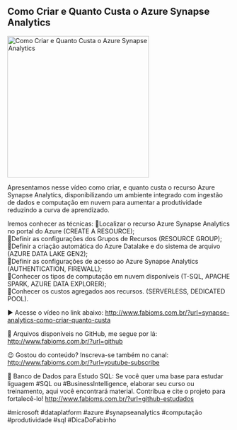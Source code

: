 ## Como Criar e Quanto Custa o Azure Synapse Analytics

<img src="https://fabioms.com.br/uploads/youtube/jRkv7_wu0vw.png" alt="Como Criar e Quanto Custa o Azure Synapse Analytics" title="Azure Synapse Analytics" width="320"/>

Apresentamos nesse vídeo como criar, e quanto custa o recurso Azure Synapse Analytics, disponibilizando um ambiente integrado com ingestão de dados e computação em nuvem para aumentar a produtividade reduzindo a curva de aprendizado.

Iremos conhecer as técnicas:
🔹Localizar o recurso Azure Synapse Analytics no portal do Azure (CREATE A RESOURCE);  
🔹Definir as configurações dos Grupos de Recursos (RESOURCE GROUP);  
🔹Definir a criação automática do Azure Datalake e do sistema de arquivo (AZURE DATA LAKE GEN2);  
🔹Definir as configurações de acesso ao Azure Synapse Analytics (AUTHENTICATION, FIREWALL);  
🔹Conhecer os tipos de computação em nuvem disponíveis (T-SQL, APACHE SPARK, AZURE DATA EXPLORER);  
🔹Conhecer os custos agregados aos recursos. (SERVERLESS, DEDICATED POOL).  

▶️ Acesse o vídeo no link abaixo:
http://www.fabioms.com.br/?url=synapse-analytics-como-criar-quanto-custa

📁 Arquivos disponíveis no GitHub, me segue por lá:
http://www.fabioms.com.br/?url=github

😉 Gostou do conteúdo? Inscreva-se também no canal:
http://www.fabioms.com.br/?url=youtube-subscribe 

🎁 Banco de Dados para Estudo SQL:
Se você quer uma base para estudar liguagem #SQL ou #BusinessIntelligence, elaborar seu curso ou treinamento, aqui você encontrará material. 
Contribua e cite o projeto para fortalecê-lo!
http://www.fabioms.com.br/?url=github-estudados


#microsoft #dataplatform #azure #synapseanalytics #computação #produtividade #sql #DicaDoFabinho